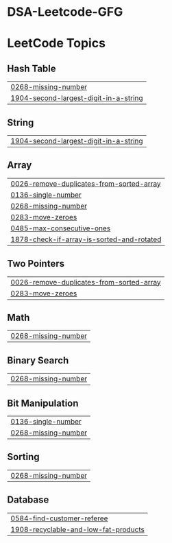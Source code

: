 # DSA-Leetcode-GFG
<!---LeetCode Topics Start-->
# LeetCode Topics
## Hash Table
|  |
| ------- |
| [0268-missing-number](https://github.com/SubhajoyMukherjee/DSA-Leetcode-GFG/tree/master/0268-missing-number) |
| [1904-second-largest-digit-in-a-string](https://github.com/SubhajoyMukherjee/DSA-Leetcode-GFG/tree/master/1904-second-largest-digit-in-a-string) |
## String
|  |
| ------- |
| [1904-second-largest-digit-in-a-string](https://github.com/SubhajoyMukherjee/DSA-Leetcode-GFG/tree/master/1904-second-largest-digit-in-a-string) |
## Array
|  |
| ------- |
| [0026-remove-duplicates-from-sorted-array](https://github.com/SubhajoyMukherjee/DSA-Leetcode-GFG/tree/master/0026-remove-duplicates-from-sorted-array) |
| [0136-single-number](https://github.com/SubhajoyMukherjee/DSA-Leetcode-GFG/tree/master/0136-single-number) |
| [0268-missing-number](https://github.com/SubhajoyMukherjee/DSA-Leetcode-GFG/tree/master/0268-missing-number) |
| [0283-move-zeroes](https://github.com/SubhajoyMukherjee/DSA-Leetcode-GFG/tree/master/0283-move-zeroes) |
| [0485-max-consecutive-ones](https://github.com/SubhajoyMukherjee/DSA-Leetcode-GFG/tree/master/0485-max-consecutive-ones) |
| [1878-check-if-array-is-sorted-and-rotated](https://github.com/SubhajoyMukherjee/DSA-Leetcode-GFG/tree/master/1878-check-if-array-is-sorted-and-rotated) |
## Two Pointers
|  |
| ------- |
| [0026-remove-duplicates-from-sorted-array](https://github.com/SubhajoyMukherjee/DSA-Leetcode-GFG/tree/master/0026-remove-duplicates-from-sorted-array) |
| [0283-move-zeroes](https://github.com/SubhajoyMukherjee/DSA-Leetcode-GFG/tree/master/0283-move-zeroes) |
## Math
|  |
| ------- |
| [0268-missing-number](https://github.com/SubhajoyMukherjee/DSA-Leetcode-GFG/tree/master/0268-missing-number) |
## Binary Search
|  |
| ------- |
| [0268-missing-number](https://github.com/SubhajoyMukherjee/DSA-Leetcode-GFG/tree/master/0268-missing-number) |
## Bit Manipulation
|  |
| ------- |
| [0136-single-number](https://github.com/SubhajoyMukherjee/DSA-Leetcode-GFG/tree/master/0136-single-number) |
| [0268-missing-number](https://github.com/SubhajoyMukherjee/DSA-Leetcode-GFG/tree/master/0268-missing-number) |
## Sorting
|  |
| ------- |
| [0268-missing-number](https://github.com/SubhajoyMukherjee/DSA-Leetcode-GFG/tree/master/0268-missing-number) |
## Database
|  |
| ------- |
| [0584-find-customer-referee](https://github.com/SubhajoyMukherjee/DSA-Leetcode-GFG/tree/master/0584-find-customer-referee) |
| [1908-recyclable-and-low-fat-products](https://github.com/SubhajoyMukherjee/DSA-Leetcode-GFG/tree/master/1908-recyclable-and-low-fat-products) |
<!---LeetCode Topics End-->